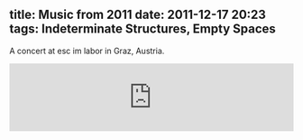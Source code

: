 title: Music from 2011
date: 2011-12-17 20:23
tags: Indeterminate Structures, Empty Spaces
---

A concert at esc im labor in Graz, Austria.

<iframe style="border: 0; width: 100%; height: 120px;" src="https://bandcamp.com/EmbeddedPlayer/album=1725503468/size=large/bgcol=ffffff/linkcol=0687f5/tracklist=false/artwork=small/transparent=false/" seamless><a href="http://adammccartney.bandcamp.com/album/a-12-hour-performance-on-the-17-december">A 12 hour performance on the 17. December by Adam McCartney</a></iframe>
